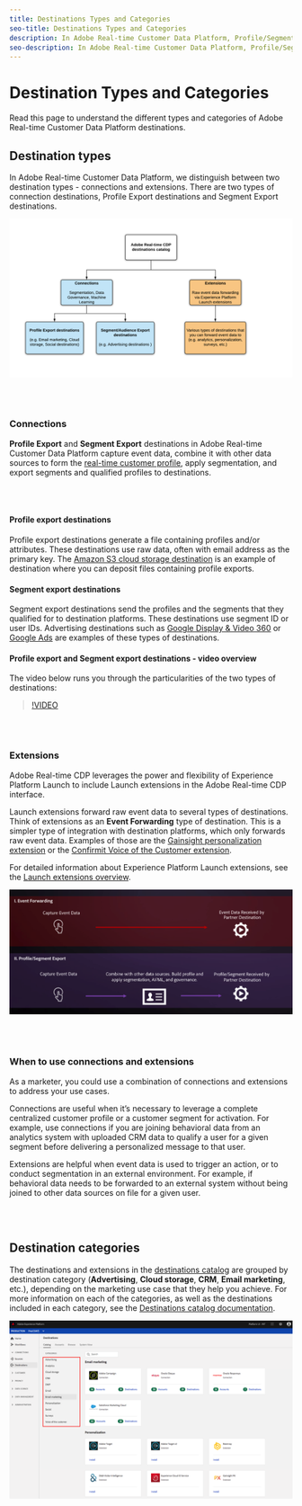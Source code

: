 ```yaml
---
title: Destinations Types and Categories
seo-title: Destinations Types and Categories
description: In Adobe Real-time Customer Data Platform, Profile/Segment Export destinations capture event data, combine it with other data sources, apply segmentation, and export segments and qualified profiles to destinations. Launch extensions forward raw event data to several types of destinations. 
seo-description: In Adobe Real-time Customer Data Platform, Profile/Segment Export destinations capture event data, combine it with other data sources, apply segmentation, and export segments and qualified profiles to destinations. Launch extensions forward raw event data to several types of destinations.
---
```


# Destination Types and Categories

Read this page to understand the different types and categories of Adobe Real-time Customer Data Platform destinations.

## Destination types

In Adobe Real-time Customer Data Platform, we distinguish between two destination types - connections and extensions. There are two types of connection destinations, Profile Export destinations and Segment Export destinations. 

![Types of destinations](/help/rtcdp/destinations/assets/types-of-destinations.png)

<br>&nbsp;

### Connections

**Profile Export** and **Segment Export** destinations in Adobe Real-time Customer Data Platform capture event data, combine it with other data sources to form the [real-time customer profile](https://docs.adobe.com/content/help/en/experience-platform/profile/home.html), apply segmentation, and export segments and qualified profiles to destinations. 

<br>&nbsp;

#### Profile export destinations

Profile export destinations generate a file containing profiles and/or attributes. These destinations use raw data, often with email address as the primary key. The [Amazon S3 cloud storage destination](/help/rtcdp/destinations/amazon-s3-destination.md) is an example of destination where you can deposit files containing profile exports.

#### Segment export destinations

Segment export destinations send the profiles and the segments that they qualified for to destination platforms. These destinations use segment ID or user IDs. Advertising destinations such as [Google Display & Video 360](/help/rtcdp/destinations/google-dv360-destination.md) or [Google Ads](/help/rtcdp/destinations/google-ads-destination.md) are examples of these types of destinations.

#### Profile export and Segment export destinations - video overview

The video below runs you through the particularities of the two types of destinations: 

>[!VIDEO](https://video.tv.adobe.com/v/29707?quality=12)

<br>&nbsp;

### Extensions

 Adobe Real-time CDP leverages the power and flexibility of Experience Platform Launch to include Launch extensions in the Adobe Real-time CDP interface. 
 
 Launch extensions forward raw event data to several types of destinations. Think of extensions as an **Event Forwarding** type of destination. This is a simpler type of integration with destination platforms, which only forwards raw event data. Examples of those are the [Gainsight personalization extension](/help/rtcdp/destinations/gainsight-extension.md) or the [Confirmit Voice of the Customer extension](/help/rtcdp/destinations/confirmit-digital-feedback-extension.md).

 For detailed information about Experience Platform Launch extensions, see the [Launch extensions overview](/help/rtcdp/destinations/experience-platform-launch-extensions.md).


![Experience Platform Launch extensions compared to other destinations](/help/rtcdp/destinations/assets/launch-and-other-destinations.png)

<br>&nbsp;

### When to use connections and extensions

As a marketer, you could use a combination of connections and extensions to address your use cases.

Connections are useful when it’s necessary to leverage a complete centralized customer profile or a customer segment for activation. For example, use connections if you are joining behavioral data from an analytics system with uploaded CRM data to qualify a user for a given segment before delivering a personalized message to that user.

Extensions are helpful when event data is used to trigger an action, or to conduct segmentation in an external environment. For example, if behavioral data needs to be forwarded to an external system without being joined to other data sources on file for a given user.

<br>&nbsp;

## Destination categories

The destinations and extensions in the [destinations catalog](https://platform.adobe.com/destination/catalog) are grouped by destination category (**Advertising**, **Cloud storage**, **CRM**, **Email marketing**, etc.), depending on the marketing use case that they help you achieve. For more information on each of the categories, as well as the destinations included in each category, see the [Destinations catalog documentation](/help/rtcdp/destinations/destinations-catalog.md).

![Destination categories](/help/rtcdp/destinations/assets/destination-categories.png)

